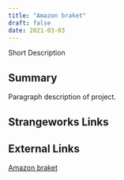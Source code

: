 ```yaml
---
title: "Amazon braket"
draft: false
date: 2021-03-03
---
```


Short Description
<!--more-->
## Summary
Paragraph description of project.

## Strangeworks Links


## External Links
[Amazon braket](https://aws.amazon.com/braket/)